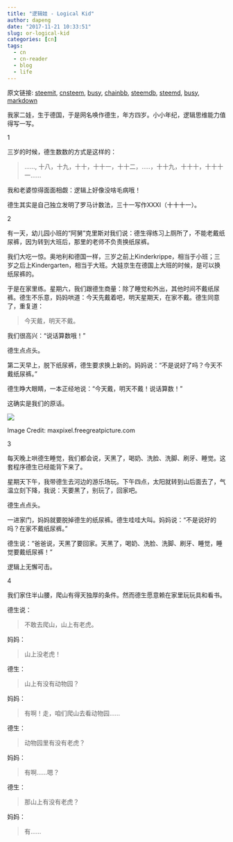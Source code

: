 ```yaml
---
title: "逻辑娃 - Logical Kid"
author: dapeng
date: "2017-11-21 10:33:51"
slug: or-logical-kid
categories: [cn]
tags: 
  - cn
  - cn-reader
  - blog
  - life
---
```


原文链接: [steemit](https://steemit.com/cn/@dapeng/or-logical-kid), [cnsteem](https://cnsteem.com/cn/@dapeng/or-logical-kid), [busy](https://busy.org/cn/@dapeng/or-logical-kid), [chainbb](https://chainbb.com/cn/@dapeng/or-logical-kid), [steemdb](https://steemdb.com/cn/@dapeng/or-logical-kid), [steemd](https://steemd.com/cn/@dapeng/or-logical-kid), [busy](https://busy.org/cn/@dapeng/or-logical-kid), [markdown](https://raw.githubusercontent.com/pzhaonet/steem_dapeng/master/content/post/or-logical-kid.md)

我家二娃，生于德国，于是网名唤作德生，年方四岁。小小年纪，逻辑思维能力值得写一写。

1

三岁的时候，德生数数的方式是这样的：

> ......,  十八，十九，十十，十十一，十十二，…..，十十九，十十十，十十十一……

我和老婆惊得面面相觑：逻辑上好像没啥毛病哦！

德生其实是自己独立发明了罗马计数法，三十一写作XXXI（十十十一）。


2

有一天，幼儿园小班的“阿舅”克里斯对我们说：德生得练习上厕所了，不能老戴纸尿裤，因为转到大班后，那里的老师不负责换纸尿裤。

我们大吃一惊。奥地利和德国一样，三岁之前上Kinderkrippe，相当于小班；三岁之后上Kindergarten，相当于大班。大娃京生在德国上大班的时候，是可以换纸尿裤的。

于是在家里练。星期六，我们跟德生商量：除了睡觉和外出，其他时间不戴纸尿裤。德生不乐意，妈妈哄道：今天先戴着吧，明天星期天，在家不戴。德生同意了，重复道：

>   今天戴，明天不戴。

我们很高兴：“说话算数哦！”

德生点点头。

第二天早上，脱下纸尿裤，德生要求换上新的。妈妈说：“不是说好了吗？今天不戴纸尿裤。”

德生睁大眼睛，一本正经地说：“今天戴，明天不戴！说话算数！”

这确实是我们的原话。

![](http://maxpixel.freegreatpicture.com/static/photo/1x/Inspiration-Innovation-Idea-Thought-Imagination-2123970.jpg)

Image Credit: maxpixel.freegreatpicture.com

3

每天晚上哄德生睡觉，我们都会说，天黑了，喝奶、洗脸、洗脚、刷牙、睡觉。这套程序德生已经能背下来了。

星期天下午，我带德生去河边的游乐场玩。下午四点，太阳就转到山后面去了，气温立刻下降，我说：天要黑了，别玩了，回家吧。

德生点点头。

一进家门，妈妈就要脱掉德生的纸尿裤。德生哇哇大叫。妈妈说：“不是说好的吗？在家不戴纸尿裤。”

德生说：“爸爸说，天黑了要回家。天黑了，喝奶、洗脸、洗脚、刷牙、睡觉，睡觉要戴纸尿裤！”

逻辑上无懈可击。

4

我们家住半山腰，爬山有得天独厚的条件。然而德生愿意赖在家里玩玩具和看书。

德生说：

> 不敢去爬山，山上有老虎。

妈妈：

> 山上没老虎！

德生：

> 山上有没有动物园？

妈妈：

> 有啊！走，咱们爬山去看动物园......

德生：

> 动物园里有没有老虎？

妈妈：

> 有啊......嗯？

德生：

> 那山上有没有老虎？

妈妈：

> 有......
